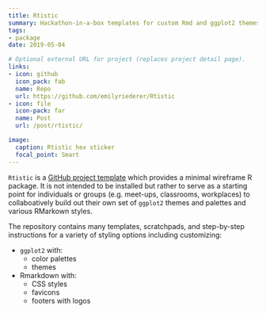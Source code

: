 ```yaml
---
title: Rtistic
summary: Hackathon-in-a-box templates for custom Rmd and ggplot2 themes
tags:
- package
date: 2019-05-04

# Optional external URL for project (replaces project detail page).
links:
- icon: github
  icon_pack: fab
  name: Repo
  url: https://github.com/emilyriederer/Rtistic
- icon: file
  icon-pack: far
  name: Post
  url: /post/rtistic/

image:
  caption: Rtistic hex sticker
  focal_point: Smart
---
```


`Rtistic` is a [GitHub project template](https://help.github.com/en/github/creating-cloning-and-archiving-repositories/creating-a-template-repository) which provides a minimal wireframe R package. It is not intended to be installed but rather to serve as a starting point for individuals or groups (e.g. meet-ups, classrooms, workplaces) to collaboatively build out their own set of <code>ggplot2</code> themes and palettes and various RMarkown styles. 

The repository contains many templates, scratchpads, and step-by-step instructions for a variety of styling options including customizing:

- `ggplot2` with:
  + color palettes
  + themes
- Rmarkdown with:
  + CSS styles
  + favicons
  + footers with logos
